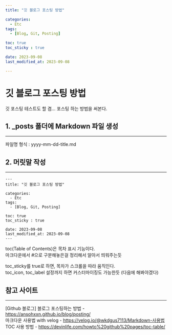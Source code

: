 ```yaml
---
title: "깃 블로그 포스팅 방법"

categories:
  - Etc
tags:
  - [Blog, Git, Posting]

toc: true
toc_sticky : true

date: 2023-09-08
last_modified_at: 2023-09-08

---
```

# 깃 블로그 포스팅 방법


깃 포스팅 테스트도 할 겸... 포스팅 하는 방법을 써본다.  


## 1. _posts 폴더에 Markdown 파일 생성
___
파일명 형식 : yyyy-mm-dd-title.md


## 2. 머릿말 작성 

___
````
---
title: "깃 블로그 포스팅 방법"

categories:
  - Etc
tags:
  - [Blog, Git, Posting]

toc: true
toc_sticky : true

date: 2023-09-08
last_modified_at: 2023-09-08
---
````
toc(Table of Contents)은 목차 표시 기능이다.  
마크다운에서 #으로 구분해놓은걸 정리해서 알아서 띄워주는듯

toc_sticky를 true로 하면, 목차가 스크롤을 따라 움직인다.  
toc_icon, toc_label 설정까지 하면 커스터마이징도 가능한듯 (다음에 해봐야겠다)


##



## 참고 사이트
___
[Github 블로그] 블로그 포스팅하는 방법 - https://ansohxxn.github.io/blog/posting/  
마크다운 사용법 with velog - https://velog.io/@wkdgus7113/Markdown-사용법  
TOC 사용 방법 - https://devinlife.com/howto%20github%20pages/toc-table/
